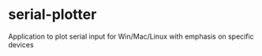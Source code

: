 # serial-plotter
Application to plot serial input for Win/Mac/Linux with emphasis on specific devices
